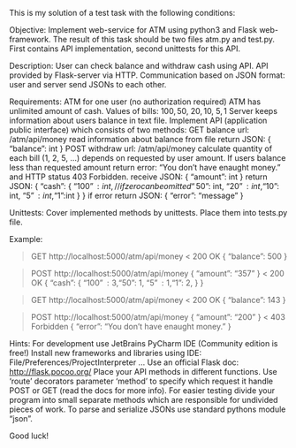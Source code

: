 This is my solution of a test task with the following conditions:

Objective:
   Implement web-service for ATM using python3 and Flask web-framework.
The result of this task should be two files atm.py and test.py. First contains API implementation, second unittests for this API.

Description:
   User can check balance and withdraw cash using API. API provided by Flask-server via HTTP. Communication based on JSON format: user and server send JSONs to each other.   

Requirements:
ATM for one user (no authorization required)
ATM has unlimited amount of cash.
Values of bills: 100$, 50$, 20$, 10$, 5$, 1$
Server keeps information about users balance in text file.
Implement API (application public interface) which consists of two methods:
GET balance
url: /atm/api/money
read information about balance from file
return JSON:
{
        “balance”: int
}
POST withdraw
url: /atm/api/money
calculate quantity of each bill (1, 2, 5, ...) depends on requested by user amount. If users balance less than requested amount return error: “You don’t have enaught money.” and HTTP status 403 Forbidden. 
receive JSON:
{
        “amount”: int
    }
return JSON:
    {
        “cash”: {
    “100$”: int,      // if zero can be omitted
    “50$”: int,
    “20$”: int,
    “10$”: int,
    “5$”:int,
    “1$”:int
}
    }
if error return JSON:
    {
        “error”: “message”
}

Unittests:
Cover implemented methods by unittests. Place them into tests.py file.

Example:
> GET http://localhost:5000/atm/api/money
< 200 OK { “balance”: 500 }

> POST http://localhost:5000/atm/api/money
> { “amount”: “357” }
< 200 OK {
    “cash”: {
        “100$”: 3,
        “50$”: 1,
        “5$”: 1,
        “1$”: 2,
}
}

> GET http://localhost:5000/atm/api/money
< 200 OK { “balance”: 143 }

> POST http://localhost:5000/atm/api/money
> { “amount”: “200” }
< 403 Forbidden { “error”: “You don’t have enaught money.” }

Hints:
For development use JetBrains PyCharm IDE (Community edition is free!)
Install new frameworks and libraries using IDE: File/Preferences/ProjectInterpreter ...
Use an official Flask doc: http://flask.pocoo.org/
Place your API methods in different functions. Use ‘route’ decorators parameter ‘method’ to specify which request it handle POST or GET (read the docs for more info).
For easier testing divide your program into small separate methods which are responsible for undivided pieces of work.
To parse and serialize JSONs use standard pythons module “json”.

Good luck!
